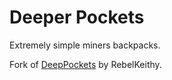 # Deeper Pockets

Extremely simple miners backpacks.

Fork of [DeepPockets](https://github.com/RebelKeithy/Deep-Pockets) by RebelKeithy.
